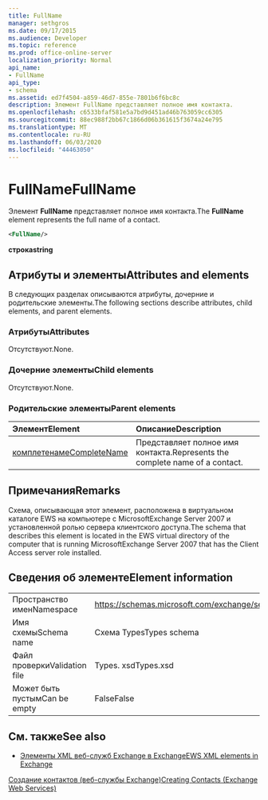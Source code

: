 ```yaml
---
title: FullName
manager: sethgros
ms.date: 09/17/2015
ms.audience: Developer
ms.topic: reference
ms.prod: office-online-server
localization_priority: Normal
api_name:
- FullName
api_type:
- schema
ms.assetid: ed7f4504-a859-46d7-855e-7801b6f6bc8c
description: Элемент FullName представляет полное имя контакта.
ms.openlocfilehash: c6533bfaf581e5a7bd9d451ad46b763059cc6305
ms.sourcegitcommit: 88ec988f2bb67c1866d06b361615f3674a24e795
ms.translationtype: MT
ms.contentlocale: ru-RU
ms.lasthandoff: 06/03/2020
ms.locfileid: "44463050"
---
```

# <a name="fullname"></a><span data-ttu-id="82426-103">FullName</span><span class="sxs-lookup"><span data-stu-id="82426-103">FullName</span></span>

<span data-ttu-id="82426-104">Элемент **FullName** представляет полное имя контакта.</span><span class="sxs-lookup"><span data-stu-id="82426-104">The **FullName** element represents the full name of a contact.</span></span> 
  
```xml
<FullName/>
```

 <span data-ttu-id="82426-105">**строка**</span><span class="sxs-lookup"><span data-stu-id="82426-105">**string**</span></span>
## <a name="attributes-and-elements"></a><span data-ttu-id="82426-106">Атрибуты и элементы</span><span class="sxs-lookup"><span data-stu-id="82426-106">Attributes and elements</span></span>

<span data-ttu-id="82426-107">В следующих разделах описываются атрибуты, дочерние и родительские элементы.</span><span class="sxs-lookup"><span data-stu-id="82426-107">The following sections describe attributes, child elements, and parent elements.</span></span>
  
### <a name="attributes"></a><span data-ttu-id="82426-108">Атрибуты</span><span class="sxs-lookup"><span data-stu-id="82426-108">Attributes</span></span>

<span data-ttu-id="82426-109">Отсутствуют.</span><span class="sxs-lookup"><span data-stu-id="82426-109">None.</span></span>
  
### <a name="child-elements"></a><span data-ttu-id="82426-110">Дочерние элементы</span><span class="sxs-lookup"><span data-stu-id="82426-110">Child elements</span></span>

<span data-ttu-id="82426-111">Отсутствуют.</span><span class="sxs-lookup"><span data-stu-id="82426-111">None.</span></span>
  
### <a name="parent-elements"></a><span data-ttu-id="82426-112">Родительские элементы</span><span class="sxs-lookup"><span data-stu-id="82426-112">Parent elements</span></span>

|<span data-ttu-id="82426-113">**Элемент**</span><span class="sxs-lookup"><span data-stu-id="82426-113">**Element**</span></span>|<span data-ttu-id="82426-114">**Описание**</span><span class="sxs-lookup"><span data-stu-id="82426-114">**Description**</span></span>|
|:-----|:-----|
|[<span data-ttu-id="82426-115">комплетенаме</span><span class="sxs-lookup"><span data-stu-id="82426-115">CompleteName</span></span>](completename.md) <br/> |<span data-ttu-id="82426-116">Представляет полное имя контакта.</span><span class="sxs-lookup"><span data-stu-id="82426-116">Represents the complete name of a contact.</span></span>  <br/> |
   
## <a name="remarks"></a><span data-ttu-id="82426-117">Примечания</span><span class="sxs-lookup"><span data-stu-id="82426-117">Remarks</span></span>

<span data-ttu-id="82426-118">Схема, описывающая этот элемент, расположена в виртуальном каталоге EWS на компьютере с MicrosoftExchange Server 2007 и установленной ролью сервера клиентского доступа.</span><span class="sxs-lookup"><span data-stu-id="82426-118">The schema that describes this element is located in the EWS virtual directory of the computer that is running MicrosoftExchange Server 2007 that has the Client Access server role installed.</span></span>
  
## <a name="element-information"></a><span data-ttu-id="82426-119">Сведения об элементе</span><span class="sxs-lookup"><span data-stu-id="82426-119">Element information</span></span>

|||
|:-----|:-----|
|<span data-ttu-id="82426-120">Пространство имен</span><span class="sxs-lookup"><span data-stu-id="82426-120">Namespace</span></span>  <br/> |https://schemas.microsoft.com/exchange/services/2006/types  <br/> |
|<span data-ttu-id="82426-121">Имя схемы</span><span class="sxs-lookup"><span data-stu-id="82426-121">Schema name</span></span>  <br/> |<span data-ttu-id="82426-122">Схема Types</span><span class="sxs-lookup"><span data-stu-id="82426-122">Types schema</span></span>  <br/> |
|<span data-ttu-id="82426-123">Файл проверки</span><span class="sxs-lookup"><span data-stu-id="82426-123">Validation file</span></span>  <br/> |<span data-ttu-id="82426-124">Types. xsd</span><span class="sxs-lookup"><span data-stu-id="82426-124">Types.xsd</span></span>  <br/> |
|<span data-ttu-id="82426-125">Может быть пустым</span><span class="sxs-lookup"><span data-stu-id="82426-125">Can be empty</span></span>  <br/> |<span data-ttu-id="82426-126">False</span><span class="sxs-lookup"><span data-stu-id="82426-126">False</span></span>  <br/> |
   
## <a name="see-also"></a><span data-ttu-id="82426-127">См. также</span><span class="sxs-lookup"><span data-stu-id="82426-127">See also</span></span>



- [<span data-ttu-id="82426-128">Элементы XML веб-служб Exchange в Exchange</span><span class="sxs-lookup"><span data-stu-id="82426-128">EWS XML elements in Exchange</span></span>](ews-xml-elements-in-exchange.md)


[<span data-ttu-id="82426-129">Создание контактов (веб-службы Exchange)</span><span class="sxs-lookup"><span data-stu-id="82426-129">Creating Contacts (Exchange Web Services)</span></span>](https://msdn.microsoft.com/library/4845917e-70d1-481c-bbd7-011ec6571789%28Office.15%29.aspx)

